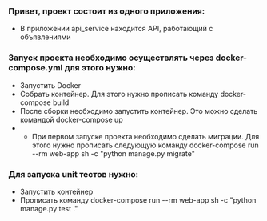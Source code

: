 ### Привет, проект состоит из одного приложения:
 * В приложении api_service находится API, работающий с объявлениями

### Запуск проекта необходимо осуществлять через docker-compose.yml для этого нужно:
* Запустить Docker
* Собрать контейнер. Для этого нужно прописать команду docker-compose build
* После сборки необходимо запустить контейнер. Это можно сделать командой docker-compose up
* * При первом запуске проекта необходимо сделать миграции. Для этого нужно прописать следующую команду docker-compose run --rm web-app sh -c "python manage.py migrate"

### Для запуска unit тестов нужно:
* Запустить контейнер
* Прописать команду docker-compose run --rm web-app sh -c "python manage.py test ."
